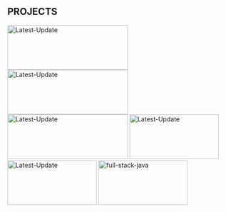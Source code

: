 

## PROJECTS
  <a href="https://imageconverterrd.vercel.app/"><img alt="Latest-Update"  width="270px" height="100px"  src="https://github.com/user-attachments/assets/a011bd25-e4be-4fb4-8d85-398596ebbd1c" /></a>
  <a href="https://gradientcolorpicker.vercel.app/"><img alt="Latest-Update"  width="270px" height="100px"   src="https://github.com/user-attachments/assets/54ba328e-ce5c-4d6e-bdb9-08c679b5458a" /></a>
  <a href="https://democodestores.vercel.app/"><img alt="Latest-Update"  width="270px" height="100px"    src="https://github.com/user-attachments/assets/3ee3927a-49d2-4096-9a71-a2a29f1b44cd" /></a>
  <a href="https://onlinecalls.vercel.app/"><img alt="Latest-Update" width="200px" height="100px"   src="https://github.com/user-attachments/assets/514c7369-a6e2-4924-a22c-8aa56786c7c9" /></a>
  <a href="https://csstests.vercel.app/"><img alt="Latest-Update" width="200px" height="100px" src="https://github.com/user-attachments/assets/39d2f259-0000-455c-8e61-3a356ad79222" /></a>
 <a href="https://gsaptests.vercel.app/"><img alt="full-stack-java" width="200px" height="100px"  src="https://github.com/user-attachments/assets/9d929be5-bf23-49d6-afd0-b9ffc3353ee5"/></a>
